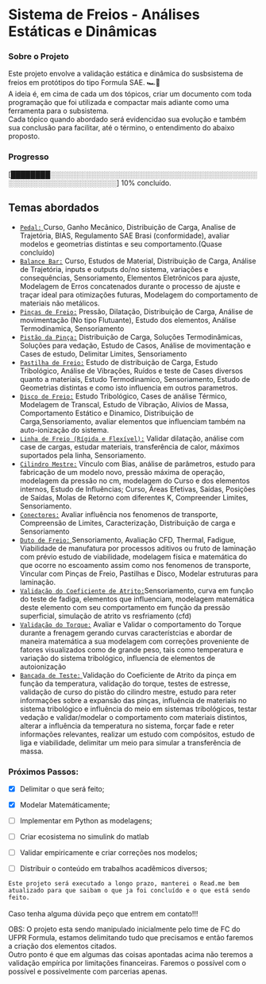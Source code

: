 #  Sistema de Freios - Análises Estáticas e Dinâmicas

### Sobre o Projeto
Este projeto envolve a validação estática e dinâmica do susbsistema de freios em protótipos do tipo Formula SAE. 🏎️💨 <br>
A ideia é, em cima de cada um dos tópicos, criar um documento com toda programação que foi utilizada e compactar mais adiante como uma ferramenta para o subsistema.<br>
Cada tópico quando abordado será evidencidao sua evolução e também sua conclusão para facilitar, até o término, o entendimento do abaixo proposto.<br>


### Progresso
[████████░░░░░░░░░░░░░░░░░░░░░░░░░░░░░░░░░░░░░░░░░░░░░░░░░░░░░░░░░░░░░░░░] 10% concluído.

## Temas abordados 
* <ins>`Pedal:` </ins> Curso, Ganho Mecânico, Distribuição de Carga, Analise de Trajetória, BIAS, Regulamento SAE Brasi (conformidade), avaliar modelos e geometrias distintas e seu comportamento.(Quase concluído)<br>
* <ins>`Balance Bar:`</ins> Curso, Estudos de Material, Distribuição de Carga, Análise de Trajetória, inputs e outputs do/no sistema, variações e consequências, Sensoriamento, Elementos Eletrônicos para ajuste, Modelagem de Erros concatenados durante o processo de ajuste e traçar ideal para otimizações futuras, Modelagem do comportamento de materiais não metálicos.<br>
* <ins>`Pinças de Freio:`</ins> Pressão, Dilatação, Distribuição de Carga, Análise de movimentação (No tipo Flutuante), Estudo dos elementos, Análise Termodinamica, Sensoriamento <br>
* <ins>`Pistão da Pinça:`</ins> Distribuição de Carga, Soluções Termodinâmicas, Soluções para vedação, Estudo de Casos, Análise de movimentação e Cases de estudo, Delimitar Limites, Sensoriamento <br>
* <ins>`Pastilha de Freio:`</ins> Estudo de distribuição de Carga, Estudo Tribológico, Análise de Vibrações, Ruídos e teste de Cases diversos quanto a materiais, Estudo Termodinamico, Sensoriamento, Estudo de Geometrias distintas e como isto influencia em outros parametros.
* <ins>`Disco de Freio:`</ins> Estudo Tribológico, Cases de análise Térmico, Modelagem de Transcal, Estudo de Vibração, Alivios de Massa, Comportamento Estático e Dinamico, Distribuição de Carga,Sensoriamento, avaliar elementos que influenciam também na auto-ionização do sistema.
* <ins>`Linha de Freio (Rígida e Flexível):`</ins> Validar dilatação, análise com case de cargas, estudar materiais, transferência de calor, máximos suportados pela linha, Sensoriamento.
* <ins>`Cilindro Mestre:`</ins> Vínculo com Bias, análise de parâmetros, estudo para fabricação de um modelo novo, pressão máxima de operação, modelagem da pressão no cm, modelagem do Curso e dos elementos internos, Estudo de Influências; Curso, Áreas Efetivas, Saídas, Posições de Saídas, Molas de Retorno com diferentes K, Compreender Limites, Sensoriamento.
* <ins>`Conectores:`</ins> Avaliar influência nos fenomenos de transporte, Compreensão de Limites, Caracterização, Distribuição de carga e Sensoriamento
* <ins>`Duto de Freio:` </ins>Sensoriamento, Avaliação CFD, Thermal, Fadigue, Viabilidade de manufatura por processos aditivos ou fruto de laminação com prévio estudo de viabilidade, modelagem física e matemática do que ocorre no escoamento assim como nos fenomenos de transporte, Vincular com Pinças de Freio, Pastilhas e Disco, Modelar estruturas para laminação.
* <ins>`Validação do Coeficiente de Atrito:`</ins>Sensoriamento, curva em função do teste de fadiga, elementos que influenciam, modelagem matemática deste elemento com seu comportamento em função da pressão superficial, simulação de atrito vs resfriamento (cfd)
* <ins>`Validação do Torque:`</ins> Avaliar e Validar o comportamento do Torque durante a frenagem gerando curvas característcias e abordar de maneira matemática a sua modelagem com correções proveniente de fatores visualizados como de grande peso, tais como temperatura e variação do sistema tribológico, influencia de elementos de autoionização
* <ins>`Bancada de Teste:` </ins> Validação do Coeficiente de Atrito da pinça em função da temperatura, validação do torque, testes de estresse, validação de curso do pistão do cilindro mestre, estudo para reter informações sobre a expansão das pinças, influência de materiais no sistema tribológico e influência do meio em sistemas tribológicos, testar vedação e validar/modelar o comportamento com materiais distintos, alterar a influência da temperatura no sistema, forçar fade e reter informações relevantes, realizar um estudo com compósitos, estudo de liga e viabilidade, delimitar um meio para simular a transferência de massa.
  
### Próximos Passos:
- [X] Delimitar o que será feito;
- [X] Modelar Matemáticamente;
- [ ] Implementar em Python as modelagens;
- [ ] Criar ecosistema no simulink do matlab
- [ ] Validar empiricamente e criar correções nos modelos;
- [ ] Distribuir o conteúdo em trabalhos acadêmicos diversos;


`Este projeto será executado a longo prazo, manterei o Read.me bem atualizado para que saibam o que ja foi concluído e o que está sendo feito.` <br>
<br>
Caso tenha alguma dúvida peço que entrem em contato!!!


OBS: O projeto esta sendo manipulado inicialmente pelo time de FC do UFPR Formula, estamos delimitando tudo que precisamos e então faremos a criação dos elementos citados.<br>
Outro ponto é que em algumas das coisas apontadas acima não teremos a validação empírica por limitações financeiras. Faremos o possível com o possível e possivelmente com parcerias apenas.
